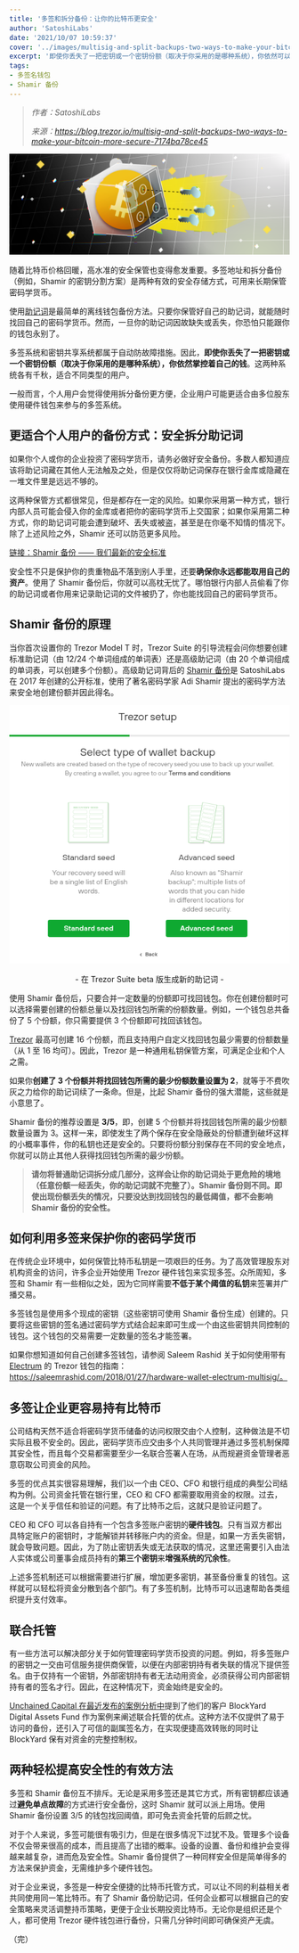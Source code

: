 ```yaml
---
title: '多签和拆分备份：让你的比特币更安全'
author: 'SatoshiLabs'
date: '2021/10/07 10:59:37'
cover: '../images/multisig-and-split-backups-two-ways-to-make-your-bitcoin-more-secure/tEEC6lA.png'
excerpt: '即使你丢失了一把密钥或一个密钥份额（取决于你采用的是哪种系统），你依然可以获取你的密码学货币'
tags:
- 多签名钱包
- Shamir 备份
---
```



> *作者：SatoshiLabs*
> 
> *来源：<https://blog.trezor.io/multisig-and-split-backups-two-ways-to-make-your-bitcoin-more-secure-7174ba78ce45>*



﻿![img](../images/multisig-and-split-backups-two-ways-to-make-your-bitcoin-more-secure/tEEC6lA.png)

随着比特币价格回暖，高水准的安全保管也变得愈发重要。多签地址和拆分备份（例如，Shamir 的密钥分割方案）是两种有效的安全存储方式，可用来长期保管密码学货币。

使用[助记词](https://wiki.trezor.io/Recovery_seed)是最简单的离线钱包备份方法。只要你保管好自己的助记词，就能随时找回自己的密码学货币。然而，一旦你的助记词因故缺失或丢失，你恐怕只能跟你的钱包永别了。

多签系统和密钥共享系统都属于自动防故障措施。因此，**即使你丢失了一把密钥或一个密钥份额（取决于你采用的是哪种系统），你依然掌控着自己的钱**。这两种系统各有千秋，适合不同类型的用户。

一般而言，个人用户会觉得使用拆分备份更方便，企业用户可能更适合由多位股东使用硬件钱包来参与的多签系统。

## 更适合个人用户的备份方式：安全拆分助记词

如果你个人或你的企业投资了密码学货币，请务必做好安全备份。多数人都知道应该将助记词藏在其他人无法触及之处，但是仅仅将助记词保存在银行金库或隐藏在一堆文件里是远远不够的。

这两种保管方式都很常见，但是都存在一定的风险。如果你采用第一种方式，银行内部人员可能会侵入你的金库或者把你的密码学货币上交国家；如果你采用第二种方式，你的助记词可能会遭到破坏、丢失或被盗，甚至是在你毫不知情的情况下。除了上述风险之外，Shamir 还可以防范更多风险。

[链接：Shamir 备份 —— 我们最新的安全标准](https://trezor.io/shamir/)

安全性不只是保护你的贵重物品不落到别人手里，还要**确保你永远都能取用自己的资产**。使用了 Shamir 备份后，你就可以高枕无忧了。哪怕银行内部人员偷看了你的助记词或者你用来记录助记词的文件被扔了，你也能找回自己的密码学货币。

## Shamir 备份的原理

当你首次设置你的 Trezor Model T 时，Trezor Suite 的引导流程会问你想要创建标准助记词（由 12/24 个单词组成的单词表）还是高级助记词（由 20 个单词组成的单词表，可以创建多个份额）。高级助记词背后的 [Shamir 备份](https://github.com/satoshilabs/slips/blob/master/slip-0039.md)是 SatoshiLabs 在 2017 年创建的公开标准，使用了著名密码学家 Adi Shamir 提出的密码学方法来安全地创建份额并因此得名。

![img](../images/multisig-and-split-backups-two-ways-to-make-your-bitcoin-more-secure/Je9beVA.png)

<p style="text-align:center">- 在 Trezor Suite beta 版生成新的助记词 -</p>

使用 Shamir 备份后，只要合并一定数量的份额即可找回钱包。你在创建份额时可以选择需要创建的份额总量以及找回钱包所需的份额数量。例如，一个钱包总共备份了 5 个份额，你只需要提供 3 个份额即可找回该钱包。

[Trezor](https://shop.trezor.io/product/trezor-model-t?utm_source=blog&utm_medium=link&utm_campaign=multi-sig_multi-seed) 最高可创建 16 个份额，而且支持用户自定义找回钱包最少需要的份额数量（从 1 至 16 均可）。因此，Trezor 是一种通用私钥保管方案，可满足企业和个人之需。

如果你**创建了 3 个份额并将找回钱包所需的最少份额数量设置为 2**，就等于不费吹灰之力给你的助记词续了一条命。但是，比起 Shamir 备份的强大潜能，这些就是小意思了。

Shamir 备份的推荐设置是 **3/5**，即，创建 5 个份额并将找回钱包所需的最少份额数量设置为 3。这样一来，即使发生了两个保存在安全隐蔽处的份额遭到破坏这样的小概率事件，你的私钥也还是安全的。只要将份额分别保存在不同的安全地点，你就可以防止其他人获得找回钱包所需的最少份额。

> **请勿将普通助记词拆分成几部分，这样会让你的助记词处于更危险的境地（任意份额一经丢失，你的助记词就不完整了）。Shamir 备份则不同。即使出现份额丢失的情况，只要没达到找回钱包的最低阈值，都不会影响 Shamir 备份的安全性。**

## 如何利用多签来保护你的密码学货币

在传统企业环境中，如何保管比特币私钥是一项艰巨的任务。为了高效管理股东对机构资金的访问，许多企业开始使用 Trezor 硬件钱包来实现多签。众所周知，多签和 Shamir 有一些相似之处，因为它同样需要**不低于某个阈值的私钥**来签署并广播交易。

多签钱包是使用多个现成的密钥（这些密钥可使用 Shamir 备份生成）创建的。只要将这些密钥的签名通过密码学方式结合起来即可生成一个由这些密钥共同控制的钱包。这个钱包的交易需要一定数量的签名才能签署。

如果你想知道如何自己创建多签钱包，请参阅 Saleem Rashid 关于如何使用带有 [Electrum](https://electrum.org/#home) 的 Trezor 钱包的指南：https://saleemrashid.com/2018/01/27/hardware-wallet-electrum-multisig/。


## 多签让企业更容易持有比特币

公司结构天然不适合将密码学货币储备的访问权限交由个人控制，这种做法是不切实际且极不安全的。因此，密码学货币应交由多个人共同管理并通过多签机制保障其安全性，而且每个交易都需要至少一名联合签署人在场，从而规避资金管理者恶意窃取公司资金的风险。

多签的优点其实很容易理解，我们以一个由 CEO、CFO 和银行组成的典型公司结构为例。公司资金托管在银行里，CEO 和 CFO 都需要取用资金的权限。过去，这是一个关乎信任和验证的问题。有了比特币之后，这就只是验证问题了。

CEO 和 CFO 可以各自持有一个包含多签账户密钥的**硬件钱包**。只有当双方都出具特定账户的密钥时，才能解锁并转移账户内的资金。但是，如果一方丢失密钥，就会导致问题。因此，为了防止密钥丢失或无法获取的情况，这里还需要引入由法人实体或公司董事会成员持有的**第三个密钥**来**增强系统的冗余性**。

上述多签机制还可以根据需要进行扩展，增加更多密钥，甚至备份重复的钱包。这样就可以轻松将资金分散到各个部门。有了多签机制，比特币可以迅速帮助各类组织提升支付效率。

## 联合托管

有一些方法可以解决部分关于如何管理密码学货币投资的问题。例如，将多签账户的密钥之一交由可信服务提供商保管，以便在内部密钥持有者失联的情况下提供签名。由于仅持有一个密钥，外部密钥持有者无法动用资金，必须获得公司内部密钥持有者的签名才行。因此，在这种情况下，资金始终是安全的。

[Unchained Capital 在最近发布的案例分析中](https://unchained-capital.com/blog/the-bitcoin-standard-of-custody/)提到了他们的客户 BlockYard Digital Assets Fund 作为案例来阐述联合托管的优点。这种方法不仅提供了易于访问的备份，还引入了可信的副属签名方，在实现便捷高效转账的同时让 BlockYard 保有对资金的完整控制权。

## 两种轻松提高安全性的有效方法

多签和 Shamir 备份互不排斥。无论是采用多签还是其它方式，所有密钥都应该通过**避免单点故障**的方式进行安全备份，这时 Shamir 就可以派上用场。使用 Shamir 备份设置 3/5 的钱包找回阈值，即可免去资金托管的后顾之忧。 

对于个人来说，多签可能很有吸引力，但是在很多情况下过犹不及。管理多个设备不仅会带来很高的成本，而且提高了出错的概率。设备的设置、备份和维护会变得越来越复杂，进而危及安全性。Shamir 备份提供了一种同样安全但是简单得多的方法来保护资金，无需维护多个硬件钱包。

对于企业来说，多签是一种安全便捷的比特币托管方式，可以让不同的利益相关者共同使用同一笔比特币。有了 Shamir 备份助记词，任何企业都可以根据自己的安全策略来灵活调整持币策略，更便于企业长期投资比特币。无论你是组织还是个人，都可使用 Trezor 硬件钱包进行备份，只需几分钟时间即可确保资产无虞。

（完）